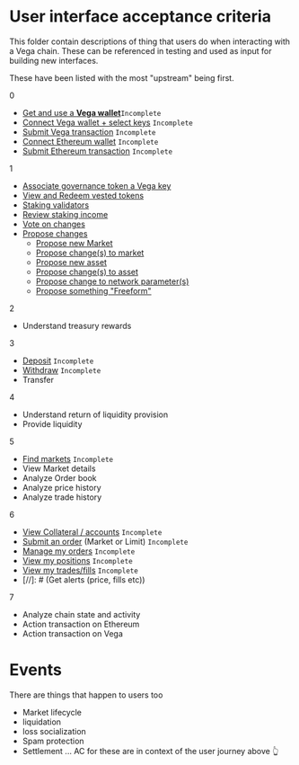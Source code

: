 # User interface acceptance criteria
This folder contain descriptions of thing that users do when interacting with a Vega chain. These can be referenced in testing and used as input for building new interfaces.

These have been listed with the most "upstream" being first.

0
- [Get and use a **Vega wallet**](0001-WALL-wallet.md)`Incomplete`
- [Connect Vega wallet + select keys](0002-WCON-connect_vega_wallet.md) `Incomplete`
- [Submit Vega transaction](0003-WTXN-submit_vega_transaction.md) `Incomplete`
- [Connect Ethereum wallet](0004-EWAL-connect_ethereum_wallet.md) `Incomplete`
- [Submit Ethereum transaction](0005-ETXN-submit_ethereum_transaction.md) `Incomplete`

  
1
- [Associate governance token a Vega key](1000-ASSO-associate.md)
- [View and Redeem vested tokens](1001-VEST-vesting.md)
- [Staking validators](1002-STAK-staking.md)
- [Review staking income](1003-INCO-income.md)
- [Vote on changes](1004-VOTE-vote.md)
- [Propose changes](1005-PROP-propose.md)
  - [Propose new Market](./1006-PMARK-propose_new_market.md)
  - [Propose change(s) to market](./1007-PMAC-propose_market_change.md)
  - [Propose new asset](1008-PASN-propose_new_asset.md)
  - [Propose change(s) to asset](1009-PASC-propose_asset_change.md)
  - [Propose change to network parameter(s)](1010-PNEC-propose_network.md)
  - [Propose something "Freeform"](1011-PFRO-propose_freeform.md)

2
- Understand treasury rewards 

3
- [Deposit](3000-DEPO-desposit.md) `Incomplete`
- [Withdraw](3001-WITH-withdraw.md) `Incomplete`
- Transfer

4
- Understand return of liquidity provision
- Provide liquidity

5
- [Find markets](5000-MARK-find_markets.md) `Incomplete`
- View Market details
- Analyze Order book
- Analyze price history
- Analyze trade history

6
- [View Collateral / accounts](6000-COLL-collateral.md) `Incomplete`
- [Submit an order](6001-SORD-submit_orders.md) (Market or Limit) `Incomplete`
- [Manage my orders](6002-MORD-manage_orders.md) `Incomplete`
- [View my positions](6003-POSI-positions.md) `Incomplete`
- [View my trades/fills](6003-FILL-fills.md) `Incomplete`
- [//]: # (Get alerts (price, fills etc))

7
- Analyze chain state and activity
- Action transaction on Ethereum
- Action transaction on Vega

# Events
There are things that happen to users too
- Market lifecycle
- liquidation
- loss socialization 
- Spam protection
- Settlement
... AC for these are in context of the user journey above 👆
